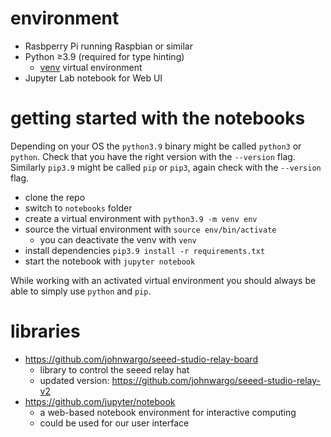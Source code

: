 # environment

* Rasbperry Pi running Raspbian or similar
* Python  ≥3.9 (required for type hinting)
  * [venv](https://docs.python.org/3/library/venv.html) virtual environment
* Jupyter Lab notebook for Web UI

# getting started with the notebooks

Depending on your OS the `python3.9` binary might be called `python3` or
`python`. Check that you have the right version with the `--version` flag.
Similarly `pip3.9` might be called `pip` or `pip3`, again check with the `--version` flag.

* clone the repo
* switch to `notebooks` folder
* create a virtual environment with `python3.9 -m venv env`
* source the virtual environment with `source env/bin/activate`
  * you can deactivate the venv with `venv`
* install dependencies `pip3.9 install -r requirements.txt`
* start the notebook with `jupyter notebook`

While working with an activated virtual environment you should always
be able to simply use `python` and `pip`.

# libraries

* https://github.com/johnwargo/seeed-studio-relay-board
  * library to control the seeed relay hat
  * updated version: https://github.com/johnwargo/seeed-studio-relay-v2
* https://github.com/jupyter/notebook
  * a web-based notebook environment for interactive computing
  * could be used for our user interface
